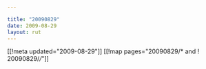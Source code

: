 ```yaml
---

title: "20090829"
date: 2009-08-29
layout: rut
---
```


[[!meta updated="2009-08-29"]]
[[!map pages="20090829/* and ! 20090829/*/*"]]
